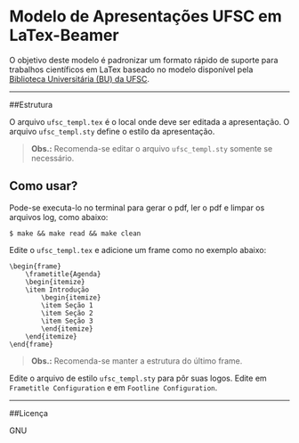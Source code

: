 # Modelo de Apresentações UFSC em LaTex-Beamer

O objetivo deste modelo é padronizar um formato rápido de suporte para trabalhos científicos em LaTex baseado no modelo disponível pela [Biblioteca Universitária (BU) da UFSC](http://identidade.ufsc.br/modelos-para-apresentacoes).

---
##Estrutura

O arquivo `ufsc_templ.tex` é o local onde deve ser editada a apresentação.
O arquivo `ufsc_templ.sty` define o estilo da apresentação. 
> **Obs.:** Recomenda-se editar o arquivo `ufsc_templ.sty` somente se necessário.

## Como usar?

Pode-se executa-lo no terminal para gerar o pdf, ler o pdf e limpar os arquivos log, como abaixo:

`$ make && make read && make clean`


Edite o `ufsc_templ.tex` e adicione um frame como no exemplo abaixo:
```
\begin{frame}
	\frametitle{Agenda}
	\begin{itemize}
	\item Introdução
		\begin{itemize}
		\item Seção 1
		\item Seção 2		
		\item Seção 3
		\end{itemize}	
	\end{itemize}
\end{frame}
```

> **Obs.:** Recomenda-se manter a estrutura do último frame.

Edite o arquivo de estilo `ufsc_templ.sty` para pôr suas logos. Edite em `Frametitle Configuration` e em `Footline Configuration`.

---
##Licença

GNU
